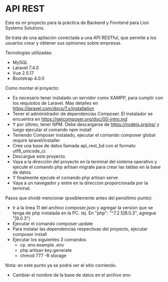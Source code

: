 # API REST

Este es mi proyecto para la práctica de Backend y Frontend para Lion Systems Solutions.

Se trata de una apliación conectada a una API RESTful, que permite a los usuarios crear y obtener sus opiniones sobre empresas.

Tecnologías utilizadas:
- MySQL
- Laravel 7.4.0
- Vue 2.5.17
- Bootstrap 4.0.0

Como montar el proyecto:
- Es necesario tener instalado un servidor como XAMPP, para cumplir con los requisitos de Laravel.  Mas detalles en https://laravel.com/docs/7.x/installation
- Tener el administrador de dependencias Composer. El instalador se encuentra en https://getcomposer.org/doc/00-intro.md
- Y por último, tener NPM. Debe descargarse de https://nodejs.org/es/ y luego ejecutar el comando
    npm install
- Teniendo Composer instalado, ejecutar el comando
    composer global require laravel/installer
- Cree una base de datos llamada api_rest_bd con el formato utf8_unicode_ci.
- Descargue este proyecto.
- Vaya a la dirección del proyecto en la terminal del sistema operativo y ejecute el comando
    php artisan migrate
para crear las tablas en la base de datos.
- Y finalmente ejecute el comando
    php artisan serve
- Vaya a un navegador y entre en la direccion proporcionada por la terminal.

Pasos que olvidé mencionar (posiblemente antes del penúltimo punto):

- Ir a la linea 11 del archivo composer.json y agregar la version que se tenga de php instalada en la PC. (ej. En "php": "^7.2.5|8.0.3", agregue "|8.0.3")
- Ejecutar el comando
    composer update
- Para instalar las dependencias respectivas del proyecto, ejecutar
    composer install
- Ejecutar los siguientes 3 comandos
    - cp .env.example .env
    - php artisan key:generate
    - chmod 777 -R  storage

Nota: en este punto ya se podrá ver el sitio corriendo.
- Cambiar el nombre de la base de datos en el archivo env.


